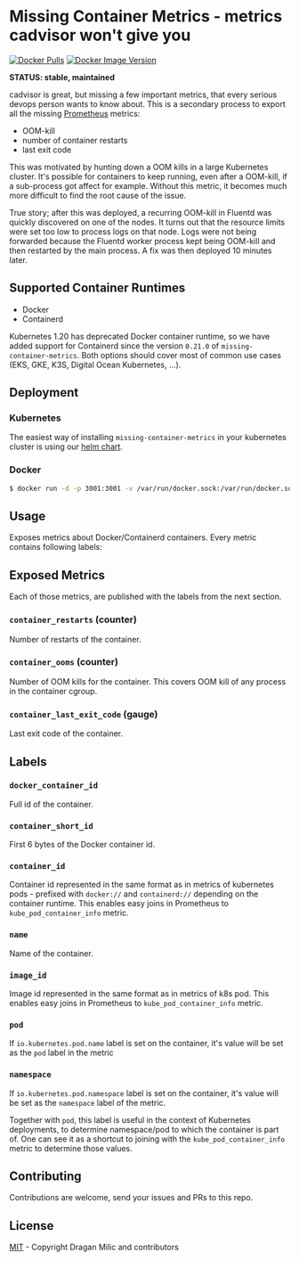 # Missing Container Metrics - metrics cadvisor won't give you

[![Docker Pulls](https://img.shields.io/docker/pulls/dmilhdef/missing-container-metrics.svg?maxAge=604800)][hub]
[![Docker Image Version](https://img.shields.io/docker/v/dmilhdef/missing-container-metrics?sort=semver)][hub]

**STATUS: stable, maintained**

cadvisor is great, but missing a few important metrics, that every serious devops person wants to know about.
This is a secondary process to export all the missing [Prometheus](https://prometheus.io) metrics:

- OOM-kill
- number of container restarts
- last exit code

This was motivated by hunting down a OOM kills in a large Kubernetes cluster.
It's possible for containers to keep running, even after a OOM-kill, if a
sub-process got affect for example. Without this metric, it becomes much more
difficult to find the root cause of the issue.

True story; after this was deployed, a recurring OOM-kill in Fluentd was
quickly discovered on one of the nodes. It turns out that the resource limits
were set too low to process logs on that node. Logs were
not being forwarded because the Fluentd worker process kept being OOM-kill and
then restarted by the main process. A fix was then deployed 10 minutes later.

## Supported Container Runtimes

- Docker
- Containerd

Kubernetes 1.20 has deprecated Docker container runtime, so we have added support for Containerd since the version `0.21.0` of `missing-container-metrics`.
Both options should cover most of common use cases (EKS, GKE, K3S, Digital Ocean Kubernetes, ...).

## Deployment

### Kubernetes

The easiest way of installing `missing-container-metrics` in your kubernetes cluster is using our [helm chart](https://artifacthub.io/packages/helm/missing-container-metrics/missing-container-metrics).

### Docker

```sh
$ docker run -d -p 3001:3001 -v /var/run/docker.sock:/var/run/docker.sock dmilhdef/missing-container-metrics:v0.14.0
```

## Usage

Exposes metrics about Docker/Containerd containers.
Every metric contains following labels:

## Exposed Metrics

Each of those metrics, are published with the labels from the next section.

### `container_restarts` (counter)

Number of restarts of the container.

### `container_ooms` (counter)

Number of OOM kills for the container. This covers OOM kill of any process in the container cgroup.

### `container_last_exit_code` (gauge)

Last exit code of the container.

## Labels

### `docker_container_id`

Full id of the container.

### `container_short_id`

First 6 bytes of the Docker container id.

### `container_id`

Container id represented in the same format as in metrics of kubernetes pods - prefixed with `docker://` and `containerd://` depending on the container runtime. This enables easy joins in Prometheus to `kube_pod_container_info` metric.

### `name`

Name of the container.

### `image_id`

Image id represented in the same format as in metrics of k8s pod. This enables easy joins in Prometheus to `kube_pod_container_info` metric.

### `pod`

If `io.kubernetes.pod.name` label is set on the container, it's value
will be set as the `pod` label in the metric

### `namespace`

If `io.kubernetes.pod.namespace` label is set on the container, it's value
will be set as the `namespace` label of the metric.

Together with `pod`, this label is useful in the context of Kubernetes deployments, to determine namespace/pod to which the container is part of.
One can see it as a shortcut to joining with the `kube_pod_container_info` metric to determine those values.

## Contributing

Contributions are welcome, send your issues and PRs to this repo.

## License

[MIT](LICENSE) - Copyright Dragan Milic and contributors

[hub]: https://hub.docker.com/r/dmilhdef/missing-container-metrics/
